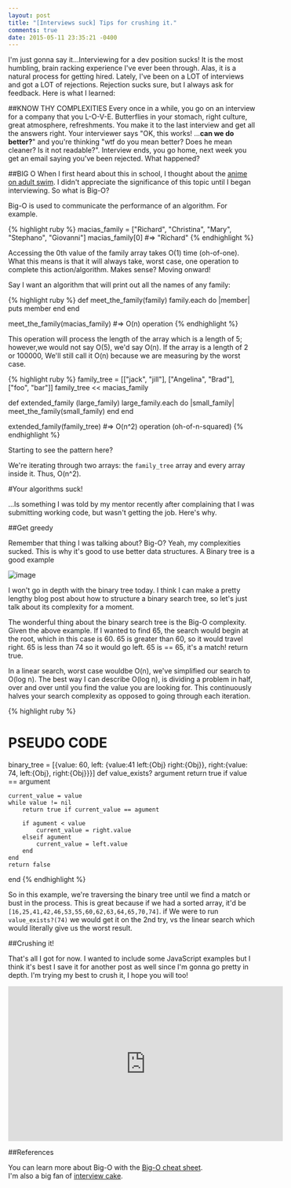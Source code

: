 ```yaml
---
layout: post
title: "[Interviews suck] Tips for crushing it."
comments: true
date: 2015-05-11 23:35:21 -0400
---
```


I'm just gonna say it...Interviewing for a dev position sucks! It is the most humbling, brain racking experience I've ever been through. Alas, it is a natural process for getting hired. Lately, I've been on a LOT of interviews and got a LOT of rejections. Rejection sucks sure, but I always ask for feedback. Here is what I learned:

##KNOW THY COMPLEXITIES
Every once in a while, you go on an interview for a company that you L-O-V-E. Butterflies in your stomach, right culture, great atmosphere, refreshments. You make it to the last interview and get all the answers right. Your interviewer says "OK, this works! ...**can we do better?**" and you're thinking "wtf do you mean better? Does he mean cleaner? Is it not readable?". Interview ends, you go home, next week you get an email saying you've been rejected. What happened?

##BIG O
When I first heard about this in school, I thought about the [anime on adult swim](https://www.youtube.com/watch?v=s7_Od9CmTu0). I didn't appreciate the significance of this topic until I began interviewing. So what is Big-O?

Big-O is used to communicate the performance of an algorithm. For example. 

{% highlight ruby %}
macias_family = ["Richard", "Christina", "Mary", "Stephano", "Giovanni"] 
macias_family[0] #=> "Richard"
{% endhighlight %}

Accessing the 0th value of the family array takes O(1) time (oh-of-one). What this means is that it will always take, worst case, one operation to complete this action/algorithm. Makes sense? Moving onward!  

Say I want an algorithm that will print out all the names of any family:


{% highlight ruby %}
def meet_the_family(family)
    family.each do |member|
        puts member
    end
end

meet_the_family(macias_family) #=> O(n) operation
{% endhighlight %}

This operation will process the length of the array which is a length of 5; however,we would not say O(5), we'd say O(n). If the array is a length of 2 or 100000, We'll still call it O(n) because we are measuring by the worst case.

{% highlight ruby %}
family_tree = [["jack", "jill"], ["Angelina", "Brad"], ["foo", "bar"]]
family_tree << macias_family

def extended_family (large_family)
    large_family.each do |small_family|
        meet_the_family(small_family)
    end
end

extended_family(family_tree) #=> O(n^2) operation (oh-of-n-squared)
{% endhighlight %}

Starting to see the pattern here?

We're iterating through two arrays: the ```family_tree``` array and every array inside it. Thus, O(n^2).

#Your algorithms suck!

...Is something I was told by my mentor recently after complaining that I was submitting working code, but wasn't getting the job. Here's why.

##Get greedy

Remember that thing I was talking about? Big-O? Yeah, my complexities sucked. This is why it's good to use better data structures. A Binary tree is a good example

![image]({{site.url}}/assets/img/bst.png)

I won't go in depth with the binary tree today. I think I can make a pretty lengthy blog post about how to structure a binary search tree, so let's just talk about its complexity for a moment.

The wonderful thing about the binary search tree is the Big-O complexity. Given the above example. If I wanted to find 65, the search would begin at the root, which in this case is 60. 65 is greater than 60, so it would travel right. 65 is less than 74 so it would go left. 65 is == 65, it's a match! return true.

In a linear search, worst case wouldbe O(n), we've simplified our search to O(log n). The best way I can describe O(log n), is dividing a problem in half, over and over until you find the value you are looking for. This continuously halves your search complexity as opposed to going through each iteration.

{% highlight ruby %}
# PSEUDO CODE #
binary_tree = [{value: 60, left: {value:41 left:{Obj} right:{Obj}}, right:{value: 74, left:{Obj}, right:{Obj}}}]
def value_exists? argument
    return true if value == argument

    current_value = value
    while value != nil 
        return true if current_value == agument

        if agument < value
            current_value = right.value
        elseif agument 
            current_value = left.value
        end
    end
    return false
end
{% endhighlight %}

So in this example, we're traversing the binary tree until we find a match or bust in the process. This is great because if we had a sorted array, it'd be ```[16,25,41,42,46,53,55,60,62,63,64,65,70,74]```. if We were to run ```value_exists?(74)``` we would get it on the 2nd try, vs the linear search which would literally give us the worst result.  

##Crushing it!

That's all I got for now. I wanted to include some JavaScript examples but I think it's best I save it for another post as well since I'm gonna go pretty in depth. I'm trying my best to crush it, I hope you will too!  

<iframe width="560" height="315" src="https://www.youtube.com/embed/E3kP2A80KIw?t=36s" frameborder="0" allowfullscreen></iframe>  

##References  

You can learn more about Big-O with the [Big-O cheat sheet](http://bigocheatsheet.com/).  
I'm also a big fan of [interview cake](https://www.interviewcake.com/).
